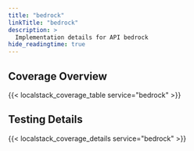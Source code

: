 ```yaml
---
title: "bedrock"
linkTitle: "bedrock"
description: >
  Implementation details for API bedrock
hide_readingtime: true
---
```


## Coverage Overview
{{< localstack_coverage_table service="bedrock" >}}

## Testing Details
{{< localstack_coverage_details service="bedrock" >}}
